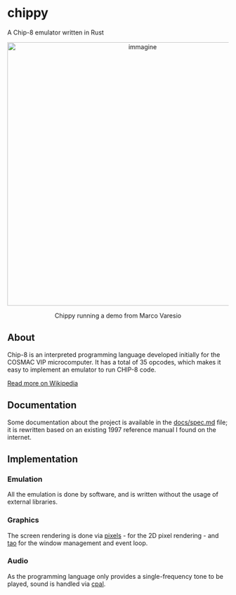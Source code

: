 # chippy 

A Chip-8 emulator written in Rust

<p align="center">
    <img width="600" alt="immagine" src="https://user-images.githubusercontent.com/52582911/214082817-5f123b6c-6f4e-4a77-afa4-957677637fb8.png"/>
    <p align="center">
     Chippy running a demo from Marco Varesio
    </p>
</p>

## About

Chip-8 is an interpreted programming language developed initially for the COSMAC VIP microcomputer. It has a total of 35 opcodes, which makes it easy to implement an emulator to run CHIP-8 code.

[Read more on Wikipedia](https://en.wikipedia.org/wiki/CHIP-8)

## Documentation

Some documentation about the project is available in the [docs/spec.md](./docs/spec.md) file; it is rewritten based on an existing 1997 reference manual I found on the internet.

## Implementation

### Emulation

All the emulation is done by software, and is written without the usage of external libraries.

### Graphics

The screen rendering is done via [pixels](https://docs.rs/pixels/latest/pixels/) - for the 2D pixel rendering - and [tao](https://docs.rs/tao/latest/tao/) for the window management and event loop.

### Audio

As the programming language only provides a single-frequency tone to be played, sound is handled via [cpal](https://docs.rs/cpal/latest/cpal/).
